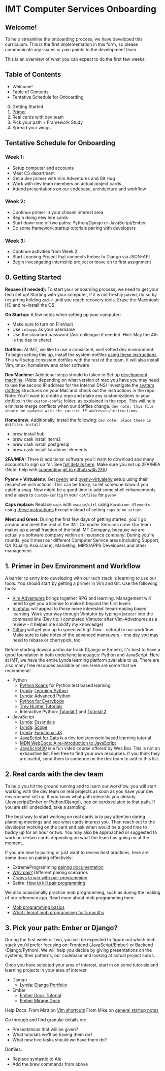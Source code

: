 # IMT Computer Services Onboarding

## Welcome!

To help streamline the onboarding process, we have developed this curriculum. This is the first implementation in this form, so please communicate any issues or pain points to the development team.

This is an overview of what you can expect to do the first few weeks:

## Table of Contents
* Welcome!
* Table of Contents
* Tentative Schedule for Onboarding
0. Getting Started
1. [Primer](#1-primer-in-dev-environment-and-workflow)
2. Real cards with dev team
3. Pick your path + Framework Study
4. Spread your wings

## Tentative Schedule for Onboarding

### Week 1:
* Setup computer and  accounts
* Meet CS department
* Get a dev primer with Vim Adventures and Git Hug
* Work with dev team members on actual project cards
* Attend presentations on our codebase, architecture and workflow

### Week 2:
* Continue primer in your chosen interest area
* Begin doing new hire cards
* Start down one of two paths: Python/Django or JavaScript/Ember
* Do some framework startup tutorials pairing with developers

### Week 3:
* Continue activities from Week 2
* Start Learning Project that connects Ember to Django via JSON-API
* Begin investigating internship project or move on to first assignment

## 0. Getting Started

**Repave (if needed):** To start your onboarding process, we need to get your tech set up! Starting with your computer, if it is not freshly paved, do so by restarting holding `cmd+r` until you reach recovery tools. Erase the Macintosh HD and re-install the OS.


**On Startup:** A few notes when setting up your computer:
* Make sure to turn on FileVault
* Use `imtapps` as your username
* Use the standard password (Ask colleague if needed. Hint: May the 4th is the day to share)

**Dotfiles:** At IMT, we like to use a consistent, well vetted dev environment. To begin setting this up, install the system dotfiles [using these instructions](https://github.com/mattjmorrison/dotfiles). This will setup consistent dotfiles with the rest of the team. It will also install Vim, tmux, homebrew and other software.

**Dev Machine:** Additional steps should to taken to Set up [development machine](https://github.com/imtapps/dev-docs/wiki/Development-Machine-Setup). (Note: depending on what version of mac you have you may need to use the second IP address for the Internal DNS)
Investigate the [system dotfiles](https://github.com/mattjmorrison/dotfiles) structures on your Mac and check out the instructions in the repo. Note: You'll want to create a repo and make any customizations to your dotfiles in the `custom-config` folder, as explained in the repo. This will help eliminate merge conflicts when our dotfiles change.
`dev note: this file should be updated with the correct IP addresses/instructions`

**Homebrew:** Additionally, install the following: `dev note: place these in dotfiles install`
* brew install hub
* brew cask install iterm2
* brew cask install postgresql
* brew cask install karabiner-elements

**2FA/MFA:** There is additional software you'll want to download and many accounts to sign up for. See [full details here](https://github.com/imtapps/dev-docs/wiki/New-Hire-Guide). Make sure you set up 2FA/MFA (Note: help with [connecting git to github with 2FA](https://help.github.com/articles/creating-a-personal-access-token-for-the-command-line/))

**Pyenv + Virtualenv:** Get [pyenv](https://github.com/pyenv/pyenv) and [pyenv-virtualenv](https://github.com/pyenv/pyenv-virtualenv) setup using their respective instructions. This can be tricky, so let someone know if you catch a snag. Now might be a good time to add some shell enhancements and aliases to `custom-config` in your `dotfiles` for `pyenv`

**Caps replace:** Replace `caps` with `escape/ctrl` using `Karabiner-Elements` using [these instructions](https://github.com/tekezo/Karabiner-Elements/issues/8#issuecomment-348611260)
Except instead of setting `caps` to `no action`

**Meet and Greet:** During the first few days of getting started, you'll go around and meet the rest of the IMT Computer Services crew. Our team makes up a small fraction of the total IMT Company, because we are actually a software company within an insurance company! During you're rounds, you'll meet our different Computer Service areas including Support, QA (Quality Assurance), Marketing, MIPS/APPS Developers and other management.


## 1. Primer in Dev Environment and Workflow

A barrier to entry into developing with our tech stack is learning to use our tools. You should start by getting a primer in Vim and Git. Use the following tools:
* [Vim Adventures](https://vim-adventures.com/) brings together RPG and learning. Management will need to get you a license to make it beyond the first levels
* [Vimtutor](https://superuser.com/questions/246487/how-to-use-vimtutor) will appeal to those more interested linear/reading based learning. Work your way through Vimtutor by typing `vimtutor` into the command line (Dev tip: I completed Vimtutor after Vim-Advetnures as a review - it helpes me solidify my knowledge)
* [Githug](https://github.com/Gazler/githug) will get you up to speed with git flow - cetnral to our workflow. Make sure to take notes of the advanced maneuvers - one day *you* may need to rebase or cherrypick, too

Before starting down a particular track (Django or Ember), it's best to have a good foundation in both underlying languages: Python and JavaScript. Here at IMT, we have the entire Lynda learning platform available to us. There are also many free resouces available online. Here are some that we recommend:
* Python
  * [Python Koans](https://github.com/gregmalcolm/python_koans) for Python test based learning
  * [Lynda](https://theimtgroup.myabsorb.com/): [Learning Python](https://www.lynda.com/Python-tutorials/Learning-Python/661773-2.html)
  * [Lynda](https://theimtgroup.myabsorb.com/): [Advanced Python](https://www.lynda.com/Python-tutorials/Advanced-Python/699337-2.html)
  * [Python for Everybody](https://www.py4e.com/)
  * [Trey Hunter Tutorials](https://www.crowdcast.io/treyhunner)
  * Interactive Python: [Tutorial 1](http://interactivepython.org/runestone/static/thinkcspy/index.html) and [Tutorial 2](http://interactivepython.org/runestone/static/pythonds/index.html#problem-solving-with-algorithms-and-data-structures-using-python)
* JavaScript
  * [Lynda](https://theimtgroup.myabsorb.com/): [Essentials](https://www.lynda.com/JavaScript-tutorials/JavaScript-Essential-Training/574716-2.html)
  * [Lynda](https://theimtgroup.myabsorb.com/): [Scope](https://www.lynda.com/JavaScript-tutorials/different-types-scope/734662/779146-4.html)
  * [Lynda](https://theimtgroup.myabsorb.com/): [Functional JS](https://www.lynda.com/JavaScript-tutorials/Filtering/585272/634542-4.html)
  * [JavaScript for Cats](http://jsforcats.com/) is a dev tools/console based learning tutorial
  * [MDN WebDocs: A re-introduction to JavaScript](https://developer.mozilla.org/en-US/docs/Web/JavaScript/A_re-introduction_to_JavaScript)
  * [JavaScript30](https://javascript30.com/) is a fun video course offered by Wes Bos
This is not an exhaustive list. Feel free to find your own resources. If you think they are useful, send them to someone on the dev team to add to this list.

## 2. Real cards with the dev team

To help you hit the ground running and to learn our workflow, you will start working with the dev team on real projects as soon as you have your dev environment set up. If you know what path interests you already (Javascript/Ember or Python/Django), hop on cards related to that path. If you are still undecided, take a sampling.

The best way to start working on real cards is to pay attention during planning meetings and see what cards interest you. Then reach out to the developer working on the card and ask when would be a good time to buddy up for an hour or two. You may also be approached or suggested to work on certain cards depending on what the team has going on at the moment.

If you are new to pairing or just want to review best practices, here are some docs on pairing effectively:
- ExtremeProgramming [pairing documentation](http://www.extremeprogramming.org/rules/pair.html)
- [Why pair?](https://skorks.com/2009/07/effective-vs-ineffective-pair-programming/) Different pairing scenarios
- [7 ways to win with pair programming](https://www.codementor.io/sommardahl/7-ways-to-win-with-pair-programming-6zkntwkrk)
- Satire: [How to kill pair programming](https://awkwardcoder.com/10-ways-to-kill-pair-programming-8370a2b7e03a)

We also ocassionally practice mob programming, such as during the making of our reference app. Read more about mob programming here:
- [Mob programming basics](https://underthehood.meltwater.com/blog/2016/06/01/mob-programming/)
- [What I learnt mob programming for 5 months](https://medium.com/comparethemarket/i-did-mob-programming-every-day-for-5-months-heres-what-i-learnt-b586fb8b67c)

## 3. Pick your path: Ember or Django?
During the first week or two, you will be expected to figure out which tech stack you'd prefer focusing on: Frontend (JavaScript/Ember) or Backend (Django/Python). We will help you decide by giving presentations on the systems, their patterns, our codebase and looking at actual project cards.

Once you have selected your area of interest, start in on some tutorials and learning projects in your area of interest:
* Django
  * Lynda: [Django Portfolio](https://www.lynda.com/Django-tutorials/Building-Personal-Portfolio-Django/761962-2.html)
* Ember
  * [Ember Docs Tutorial](https://guides.emberjs.com/release/tutorial/ember-cli/)
  * [Ember Mirage Docs](http://www.ember-cli-mirage.com/docs/v0.4.x/)
  
  



Help Docs:
From Matt on [Vim shortcuts](https://gist.github.com/mattjmorrison/69329b96217b384eb5a8)
From Mike on [general startup notes]()


Go through and find granular details on:
- Presentations that will be given?
- What tutorials we'll be having them do?
- What new hire tasks should we have them do?

Dotfiles:
- Replace syntastic to Ale
- Add the brew commands from above
